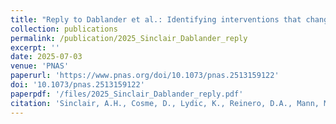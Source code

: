 ```yaml
---
title: "Reply to Dablander et al.: Identifying interventions that change intentions lays a valuable foundation for behavior change"
collection: publications
permalink: /publication/2025_Sinclair_Dablander_reply
excerpt: ''
date: 2025-07-03
venue: 'PNAS'
paperurl: 'https://www.pnas.org/doi/10.1073/pnas.2513159122'
doi: '10.1073/pnas.2513159122'
paperpdf: '/files/2025_Sinclair_Dablander_reply.pdf'
citation: 'Sinclair, A.H., Cosme, D., Lydic, K., Reinero, D.A., Mann, M.E., & Falk, E.B. Reply to Dablander et al.: Identifying interventions that change intentions lays a valuable foundation for behavior change. Proc. Natl. Acad. Sci. U.S.A. 122 (28), (2025). DOI: 10.1073/pnas.2513159122'
---
```

